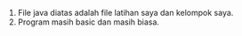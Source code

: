 1. File java diatas adalah file latihan saya dan kelompok saya.
2. Program masih basic dan masih biasa.
